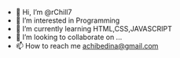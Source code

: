 - 👋 Hi, I’m @rChill7
- 👀 I’m interested in Programming
- 🌱 I’m currently learning HTML,CSS,JAVASCRIPT
- 💞️ I’m looking to collaborate on ...
- 📫 How to reach me achibedina@gmail.com

<!---
rChill7/rChill7 is a ✨ special ✨ repository because its `README.md` (this file) appears on your GitHub profile.
You can click the Preview link to take a look at your changes.
--->

